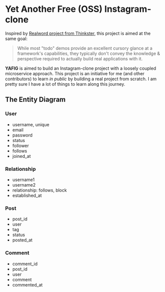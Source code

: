 # Yet Another Free (OSS) Instagram-clone

Inspired by [Realword project from Thinkster](https://github.com/gothinkster/realworld), this project is aimed at the same goal:

> While most "todo" demos provide an excellent cursory glance at a framework's capabilities, they typically don't convey the knowledge & perspective required to actually build real applications with it.

**YAFIG** is aimed to build an Instagram-clone project with a loosely coupled microservice approach. This project is an initiative for me (and other contributors) to learn *in public* by building a real project from scratch. I am pretty sure I have a lot of things to learn along this journey.

## The Entity Diagram

### User
- username, unique
- email
- password
- status
- follower
- follows
- joined_at

### Relationship
- username1
- username2
- relationship: follows, block
- established_at

### Post
- post_id
- user
- tag
- status
- posted_at

### Comment
- comment_id
- post_id
- user
- comment
- commented_at
